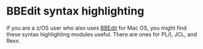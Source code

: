 # BBEdit syntax highlighting

If you are a z/OS user who also uses [BBEdit](https://www.barebones.com/products/bbedit/) for Mac OS, you might find these syntax highlighting modules useful.  There are ones for PL/I, JCL, and Rexx.
